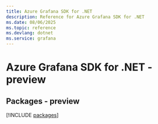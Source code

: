 ```yaml
---
title: Azure Grafana SDK for .NET
description: Reference for Azure Grafana SDK for .NET
ms.date: 08/06/2025
ms.topic: reference
ms.devlang: dotnet
ms.service: grafana
---
```

# Azure Grafana SDK for .NET - preview
## Packages - preview
[!INCLUDE [packages](grafana-index.md)]